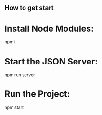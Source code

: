 ## How to get start

# Install Node Modules:

npm i 

# Start the JSON Server:

npm run server

# Run the Project:

npm start 
